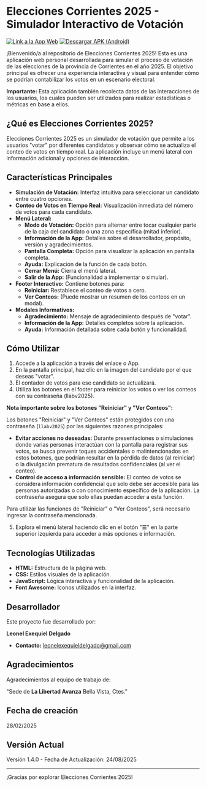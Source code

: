 # Elecciones Corrientes 2025 - Simulador Interactivo de Votación

[![Link a la App Web](https://img.shields.io/badge/Ver%20App%20Web-Elecciones%202025-brightgreen)](https://onixdelgado.github.io/eleccionescorrientes2025/)
[![Descargar APK (Android)](https://img.shields.io/badge/Descargar%20APK-Android-blue)](https://drive.google.com/file/d/1onFyBBtS1II7eutpRY7n5JXZ3YDNWkTv/view?usp=sharing)

¡Bienvenido/a al repositorio de Elecciones Corrientes 2025! Esta es una aplicación web personal desarrollada para simular el proceso de votación de las elecciones de la provincia de Corrientes en el año 2025. El objetivo principal es ofrecer una experiencia interactiva y visual para entender cómo se podrían contabilizar los votos en un escenario electoral.

**Importante:** Esta aplicación también recolecta datos de las interacciones de los usuarios, los cuales pueden ser utilizados para realizar estadísticas o métricas en base a ellos.

## ¿Qué es Elecciones Corrientes 2025?

Elecciones Corrientes 2025 es un simulador de votación que permite a los usuarios "votar" por diferentes candidatos y observar cómo se actualiza el conteo de votos en tiempo real. La aplicación incluye un menú lateral con información adicional y opciones de interacción.

## Características Principales

* **Simulación de Votación:** Interfaz intuitiva para seleccionar un candidato entre cuatro opciones.
* **Conteo de Votos en Tiempo Real:** Visualización inmediata del número de votos para cada candidato.
* **Menú Lateral:**
    * **Modo de Votación:** Opción para alternar entre tocar cualquier parte de la caja del candidato o una zona específica (mitad inferior).
    * **Información de la App:** Detalles sobre el desarrollador, propósito, versión y agradecimientos.
    * **Pantalla Completa:** Opción para visualizar la aplicación en pantalla completa.
    * **Ayuda:** Explicación de la función de cada botón.
    * **Cerrar Menú:** Cierra el menú lateral.
    * **Salir de la App:** (Funcionalidad a implementar o simular).
* **Footer Interactivo:** Contiene botones para:
    * **Reiniciar:** Restablece el conteo de votos a cero.
    * **Ver Conteos:** (Puede mostrar un resumen de los conteos en un modal).
* **Modales Informativos:**
    * **Agradecimiento:** Mensaje de agradecimiento después de "votar".
    * **Información de la App:** Detalles completos sobre la aplicación.
    * **Ayuda:** Información detallada sobre cada botón y funcionalidad.

## Cómo Utilizar

1.  Accede a la aplicación a través del enlace o App.
2.  En la pantalla principal, haz clic en la imagen del candidato por el que deseas "votar".
3.  El contador de votos para ese candidato se actualizará.
4.  Utiliza los botones en el footer para reiniciar los votos o ver los conteos con su contraseña (llabv2025).

**Nota importante sobre los botones "Reiniciar" y "Ver Conteos":**

Los botones "Reiniciar" y "Ver Conteos" están protegidos con una contraseña (`llabv2025`) por las siguientes razones principales:

* **Evitar acciones no deseadas:** Durante presentaciones o simulaciones donde varias personas interactúan con la pantalla para registrar sus votos, se busca prevenir toques accidentales o malintencionados en estos botones, que podrían resultar en la pérdida de datos (al reiniciar) o la divulgación prematura de resultados confidenciales (al ver el conteo).
* **Control de acceso a información sensible:** El conteo de votos se considera información confidencial que solo debe ser accesible para las personas autorizadas o con conocimiento específico de la aplicación. La contraseña asegura que solo ellas puedan acceder a esta función.

Para utilizar las funciones de "Reiniciar" o "Ver Conteos", será necesario ingresar la contraseña mencionada.

5.  Explora el menú lateral haciendo clic en el botón "☰" en la parte superior izquierda para acceder a más opciones e información.

## Tecnologías Utilizadas

* **HTML:** Estructura de la página web.
* **CSS:** Estilos visuales de la aplicación.
* **JavaScript:** Lógica interactiva y funcionalidad de la aplicación.
* **Font Awesome:** Iconos utilizados en la interfaz.

## Desarrollador

Este proyecto fue desarrollado por:

**Leonel Exequiel Delgado**

* **Contacto:** leonelexequieldelgado@gmail.com

## Agradecimientos

Agradecimientos al equipo de trabajo de:

"Sede de **La Libertad Avanza** Bella Vista, Ctes."

## Fecha de creación

28/02/2025

## Versión Actual

Versión 1.4.0 - Fecha de Actualización: 24/08/2025

---

¡Gracias por explorar Elecciones Corrientes 2025!